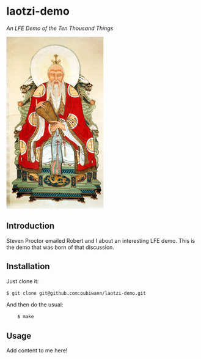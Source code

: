 # laotzi-demo

*An LFE Demo of the Ten Thousand Things*

<img src="resources/images/DaodeTianzun.jpg" />

## Introduction

Steven Proctor emailed Robert and I about an interesting LFE demo. This is the
demo that was born of that discussion.


## Installation

Just clone it:

```bash
$ git clone git@github.com:oubiwann/laotzi-demo.git
```

And then do the usual:

```bash
    $ make
```


## Usage

Add content to me here!
